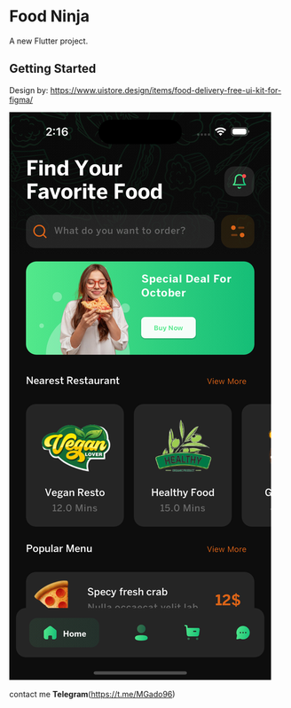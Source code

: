# Food Ninja

A new Flutter project.

## Getting Started

Design by:
https://www.uistore.design/items/food-delivery-free-ui-kit-for-figma/

![screenshot](./screenshots/Simulator%20Screenshot%20-%20iPhone%2015%20-%202023-12-31%20at%2002.16.40.png "Title")

contact me
**Telegram**(https://t.me/MGado96)
